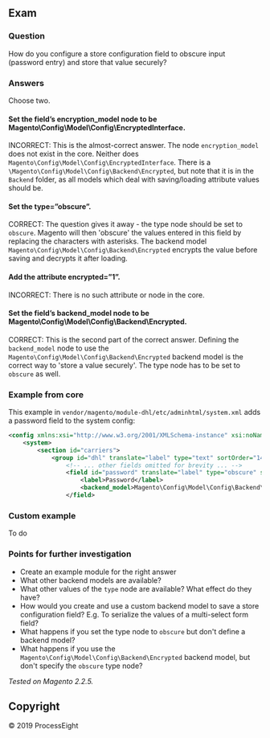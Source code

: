 ## Exam

### Question
How do you configure a store configuration field to obscure input (password entry) and store that value securely?

### Answers

Choose two.

#### Set the field’s encryption_model node to be Magento\Config\Model\Config\EncryptedInterface.

INCORRECT: This is the almost-correct answer. The node `encryption_model` does not exist in the core. Neither does `Magento\Config\Model\Config\EncryptedInterface`. There is a `\Magento\Config\Model\Config\Backend\Encrypted`, but note that it is in the `Backend` folder, as all models which deal with saving/loading attribute values should be.

#### Set the type=”obscure”.

CORRECT: The question gives it away - the type node should be set to `obscure`. Magento will then 'obscure' the values entered in this field by replacing the characters with asterisks. The backend model `Magento\Config\Model\Config\Backend\Encrypted` encrypts the value before saving and decrypts it after loading.

#### Add the attribute encrypted=”1”.

INCORRECT: There is no such attribute or node in the core. 

#### Set the field’s backend_model node to be Magento\Config\Model\Config\Backend\Encrypted.

CORRECT: This is the second part of the correct answer. Defining the `backend_model` node to use the `Magento\Config\Model\Config\Backend\Encrypted` backend model is the correct way to 'store a value securely'. The type node has to be set to `obscure` as well.

### Example from core

This example in `vendor/magento/module-dhl/etc/adminhtml/system.xml` adds a password field to the system config:

```xml
<config xmlns:xsi="http://www.w3.org/2001/XMLSchema-instance" xsi:noNamespaceSchemaLocation="urn:magento:module:Magento_Config:etc/system_file.xsd">
    <system>
        <section id="carriers">
            <group id="dhl" translate="label" type="text" sortOrder="140" showInDefault="1" showInWebsite="1" showInStore="1">
                <!-- ... other fields omitted for brevity ... -->
                <field id="password" translate="label" type="obscure" sortOrder="60" showInDefault="1" showInWebsite="1" showInStore="0">
                    <label>Password</label>
                    <backend_model>Magento\Config\Model\Config\Backend\Encrypted</backend_model>
                </field>
```

### Custom example

To do

### Points for further investigation

- Create an example module for the right answer
- What other backend models are available?
- What other values of the `type` node are available? What effect do they have?
- How would you create and use a custom backend model to save a store configuration field? E.g. To serialize the values of a multi-select form field?
- What happens if you set the type node to `obscure` but don't define a backend model?
- What happens if you use the `Magento\Config\Model\Config\Backend\Encrypted` backend model, but don't specify the `obscure` type node? 

_Tested on Magento 2.2.5._

## Copyright
&copy; 2019 ProcessEight
